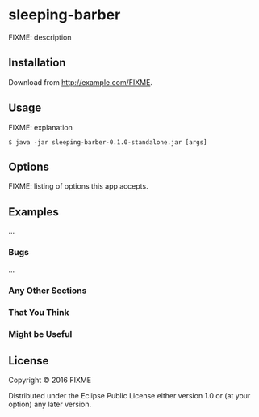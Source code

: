 # sleeping-barber

FIXME: description

## Installation

Download from http://example.com/FIXME.

## Usage

FIXME: explanation

    $ java -jar sleeping-barber-0.1.0-standalone.jar [args]

## Options

FIXME: listing of options this app accepts.

## Examples

...

### Bugs

...

### Any Other Sections
### That You Think
### Might be Useful

## License

Copyright © 2016 FIXME

Distributed under the Eclipse Public License either version 1.0 or (at
your option) any later version.
